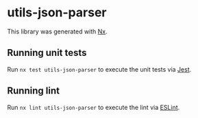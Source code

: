 # utils-json-parser

This library was generated with [Nx](https://nx.dev).

## Running unit tests

Run `nx test utils-json-parser` to execute the unit tests via [Jest](https://jestjs.io).

## Running lint

Run `nx lint utils-json-parser` to execute the lint via [ESLint](https://eslint.org/).
